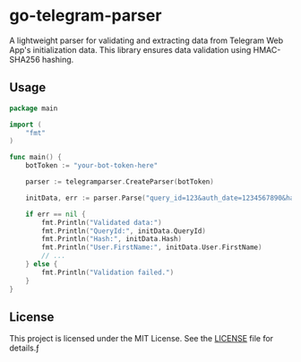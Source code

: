 # go-telegram-parser

A lightweight parser for validating and extracting data from Telegram Web App's initialization data. This library ensures data validation using HMAC-SHA256 hashing.

## Usage

```go
package main

import (
	"fmt"
)

func main() {
	botToken := "your-bot-token-here"

	parser := telegramparser.CreateParser(botToken)

	initData, err := parser.Parse("query_id=123&auth_date=1234567890&hash=abcdef...")

	if err == nil {
		fmt.Println("Validated data:")
		fmt.Println("QueryId:", initData.QueryId)
		fmt.Println("Hash:", initData.Hash)
		fmt.Println("User.FirstName:", initData.User.FirstName)
		// ...
	} else {
		fmt.Println("Validation failed.")
	}
}
```

## License

This project is licensed under the MIT License. See the [LICENSE](LICENSE) file for details.ƒ

